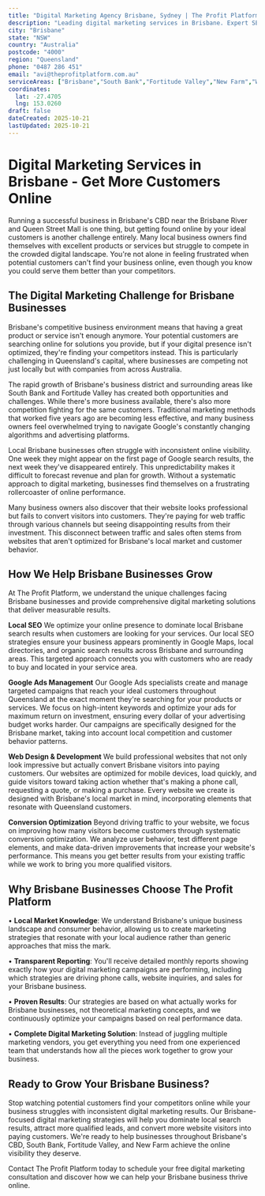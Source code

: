 ```yaml
---
title: "Digital Marketing Agency Brisbane, Sydney | The Profit Platform"
description: "Leading digital marketing services in Brisbane. Expert SEO, Google Ads & web design for Queensland businesses. Call 0487 286 451 for a free consultation."
city: "Brisbane"
state: "NSW"
country: "Australia"
postcode: "4000"
region: "Queensland"
phone: "0487 286 451"
email: "avi@theprofitplatform.com.au"
serviceAreas: ["Brisbane","South Bank","Fortitude Valley","New Farm","West End"]
coordinates:
  lat: -27.4705
  lng: 153.0260
draft: false
dateCreated: 2025-10-21
lastUpdated: 2025-10-21
---
```


# Digital Marketing Services in Brisbane - Get More Customers Online

Running a successful business in Brisbane's CBD near the Brisbane River and Queen Street Mall is one thing, but getting found online by your ideal customers is another challenge entirely. Many local business owners find themselves with excellent products or services but struggle to compete in the crowded digital landscape. You're not alone in feeling frustrated when potential customers can't find your business online, even though you know you could serve them better than your competitors.

## The Digital Marketing Challenge for Brisbane Businesses

Brisbane's competitive business environment means that having a great product or service isn't enough anymore. Your potential customers are searching online for solutions you provide, but if your digital presence isn't optimized, they're finding your competitors instead. This is particularly challenging in Queensland's capital, where businesses are competing not just locally but with companies from across Australia.

The rapid growth of Brisbane's business district and surrounding areas like South Bank and Fortitude Valley has created both opportunities and challenges. While there's more business available, there's also more competition fighting for the same customers. Traditional marketing methods that worked five years ago are becoming less effective, and many business owners feel overwhelmed trying to navigate Google's constantly changing algorithms and advertising platforms.

Local Brisbane businesses often struggle with inconsistent online visibility. One week they might appear on the first page of Google search results, the next week they've disappeared entirely. This unpredictability makes it difficult to forecast revenue and plan for growth. Without a systematic approach to digital marketing, businesses find themselves on a frustrating rollercoaster of online performance.

Many business owners also discover that their website looks professional but fails to convert visitors into customers. They're paying for web traffic through various channels but seeing disappointing results from their investment. This disconnect between traffic and sales often stems from websites that aren't optimized for Brisbane's local market and customer behavior.

## How We Help Brisbane Businesses Grow

At The Profit Platform, we understand the unique challenges facing Brisbane businesses and provide comprehensive digital marketing solutions that deliver measurable results.

**Local SEO**
We optimize your online presence to dominate local Brisbane search results when customers are looking for your services. Our local SEO strategies ensure your business appears prominently in Google Maps, local directories, and organic search results across Brisbane and surrounding areas. This targeted approach connects you with customers who are ready to buy and located in your service area.

**Google Ads Management**
Our Google Ads specialists create and manage targeted campaigns that reach your ideal customers throughout Queensland at the exact moment they're searching for your products or services. We focus on high-intent keywords and optimize your ads for maximum return on investment, ensuring every dollar of your advertising budget works harder. Our campaigns are specifically designed for the Brisbane market, taking into account local competition and customer behavior patterns.

**Web Design & Development**
We build professional websites that not only look impressive but actually convert Brisbane visitors into paying customers. Our websites are optimized for mobile devices, load quickly, and guide visitors toward taking action whether that's making a phone call, requesting a quote, or making a purchase. Every website we create is designed with Brisbane's local market in mind, incorporating elements that resonate with Queensland customers.

**Conversion Optimization**
Beyond driving traffic to your website, we focus on improving how many visitors become customers through systematic conversion optimization. We analyze user behavior, test different page elements, and make data-driven improvements that increase your website's performance. This means you get better results from your existing traffic while we work to bring you more qualified visitors.

## Why Brisbane Businesses Choose The Profit Platform

• **Local Market Knowledge**: We understand Brisbane's unique business landscape and consumer behavior, allowing us to create marketing strategies that resonate with your local audience rather than generic approaches that miss the mark.

• **Transparent Reporting**: You'll receive detailed monthly reports showing exactly how your digital marketing campaigns are performing, including which strategies are driving phone calls, website inquiries, and sales for your Brisbane business.

• **Proven Results**: Our strategies are based on what actually works for Brisbane businesses, not theoretical marketing concepts, and we continuously optimize your campaigns based on real performance data.

• **Complete Digital Marketing Solution**: Instead of juggling multiple marketing vendors, you get everything you need from one experienced team that understands how all the pieces work together to grow your business.

## Ready to Grow Your Brisbane Business?

Stop watching potential customers find your competitors online while your business struggles with inconsistent digital marketing results. Our Brisbane-focused digital marketing strategies will help you dominate local search results, attract more qualified leads, and convert more website visitors into paying customers. We're ready to help businesses throughout Brisbane's CBD, South Bank, Fortitude Valley, and New Farm achieve the online visibility they deserve.

Contact The Profit Platform today to schedule your free digital marketing consultation and discover how we can help your Brisbane business thrive online.